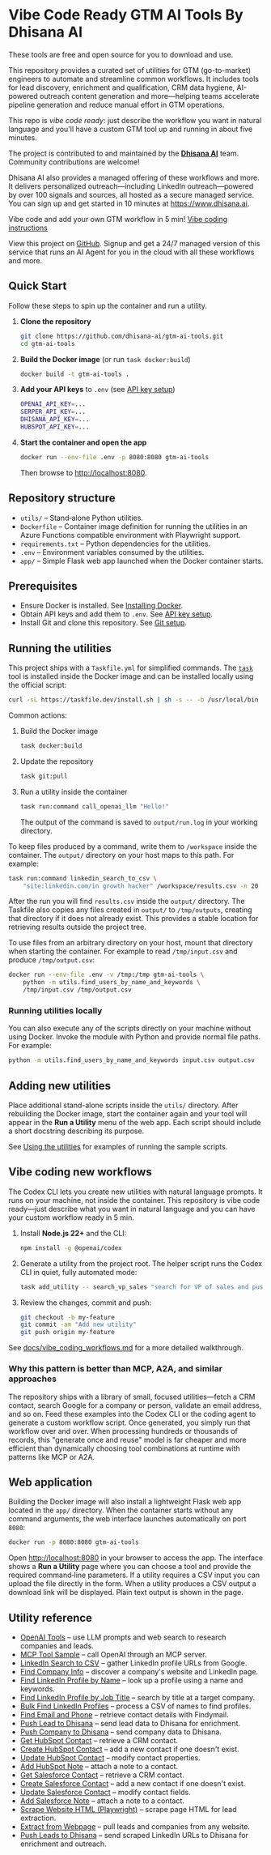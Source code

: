 # Vibe Code Ready GTM AI Tools By Dhisana AI

These tools are free and open source for you to download and use.

This repository provides a curated set of utilities for GTM (go-to-market) engineers to automate and streamline common workflows. It includes tools for lead discovery, enrichment and qualification, CRM data hygiene, AI-powered outreach content generation and more—helping teams accelerate pipeline generation and reduce manual effort in GTM operations.

This repo is *vibe code ready*: just describe the workflow you want in natural language and you'll have a custom GTM tool up and running in about five minutes.

The project is contributed to and maintained by the **[Dhisana AI](https://www.dhisana.ai)** team. Community contributions are welcome!

Dhisana AI also provides a managed offering of these workflows and more. It delivers personalized outreach—including LinkedIn outreach—powered by over 100 signals and sources, all hosted as a secure managed service. You can sign up and get started in 10 minutes at <https://www.dhisana.ai>.

Vibe code and add your own GTM workflow in 5 min! [Vibe coding instructions](docs/vibe_coding_workflows.md)

View this project on [GitHub](https://github.com/dhisana-ai/gtm-ai-tools). Signup and get a 24/7 managed version of this service that runs an AI Agent for you in the cloud with all these workflows and more.


## Quick Start

Follow these steps to spin up the container and run a utility.

1. **Clone the repository**
   ```bash
   git clone https://github.com/dhisana-ai/gtm-ai-tools.git
   cd gtm-ai-tools
   ```
2. **Build the Docker image** (or run `task docker:build`)
   ```bash
   docker build -t gtm-ai-tools .
   ```
3. **Add your API keys** to `.env` (see [API key setup](docs/api_keys.md))
   ```bash
   OPENAI_API_KEY=...
   SERPER_API_KEY=...
   DHISANA_API_KEY=...
   HUBSPOT_API_KEY=...
   ```
4. **Start the container and open the app**
   ```bash
   docker run --env-file .env -p 8080:8080 gtm-ai-tools
   ```
   Then browse to <http://localhost:8080>.

## Repository structure

- `utils/` – Stand‑alone Python utilities.
- `Dockerfile` – Container image definition for running the utilities in an Azure Functions compatible environment with Playwright support.
- `requirements.txt` – Python dependencies for the utilities.
- `.env` – Environment variables consumed by the utilities.
- `app/` – Simple Flask web app launched when the Docker container starts.

## Prerequisites

- Ensure Docker is installed. See [Installing Docker](docs/install_docker.md).
- Obtain API keys and add them to `.env`. See [API key setup](docs/api_keys.md).
- Install Git and clone this repository. See [Git setup](docs/doc.md).


## Running the utilities

This project ships with a `Taskfile.yml` for simplified commands. The
[`task`](https://taskfile.dev) tool is installed inside the Docker image and can
be installed locally using the official script:

```bash
curl -sL https://taskfile.dev/install.sh | sh -s -- -b /usr/local/bin
```

Common actions:

1. Build the Docker image

   ```bash
   task docker:build
   ```

2. Update the repository

   ```bash
   task git:pull
   ```

3. Run a utility inside the container

   ```bash
   task run:command call_openai_llm "Hello!"
   ```

   The output of the command is saved to `output/run.log` in your working
   directory.

To keep files produced by a command, write them to `/workspace` inside the
container. The `output/` directory on your host maps to this path. For example:

```bash
task run:command linkedin_search_to_csv \
    "site:linkedin.com/in growth hacker" /workspace/results.csv -n 20
```

After the run you will find `results.csv` inside the `output/` directory.
The Taskfile also copies any files created in `output/` to `/tmp/outputs`,
creating that directory if it does not already exist. This provides a stable
location for retrieving results outside the project tree.

To use files from an arbitrary directory on your host, mount that directory when
starting the container. For example to read `/tmp/input.csv` and produce
`/tmp/output.csv`:

```bash
docker run --env-file .env -v /tmp:/tmp gtm-ai-tools \
    python -m utils.find_users_by_name_and_keywords \
    /tmp/input.csv /tmp/output.csv
```

### Running utilities locally

You can also execute any of the scripts directly on your machine without using
Docker. Invoke the module with Python and provide normal file paths. For
example:

```bash
python -m utils.find_users_by_name_and_keywords input.csv output.csv
```

## Adding new utilities

Place additional stand-alone scripts inside the `utils/` directory. After rebuilding the Docker image, start the container again and your tool will appear in the **Run a Utility** menu of the web app. Each script should include a short docstring describing its purpose.

See [Using the utilities](docs/utils_usage.md) for examples of running the sample scripts.

## Vibe coding new workflows

The Codex CLI lets you create new utilities with natural language prompts.
It runs on your machine, not inside the container. This repository is vibe code ready—just describe what you want in natural language and you can have your custom workflow ready in 5 min.

1. Install **Node.js 22+** and the CLI:
   ```bash
   npm install -g @openai/codex
   ```
2. Generate a utility from the project root. The helper script runs the Codex
   CLI in quiet, fully automated mode:
   ```bash
   task add_utility -- search_vp_sales "search for VP of sales and push to Dhisana Webhook"
   ```
3. Review the changes, commit and push:
   ```bash
   git checkout -b my-feature
   git commit -am "Add new utility"
   git push origin my-feature
   ```

See [docs/vibe_coding_workflows.md](docs/vibe_coding_workflows.md) for a more
detailed walkthrough.

### Why this pattern is better than MCP, A2A, and similar approaches

The repository ships with a library of small, focused utilities—fetch a CRM
contact, search Google for a company or person, validate an email address, and
so on. Feed these examples into the Codex CLI or the coding agent to generate a
custom workflow script. Once generated, you simply run that workflow over and
over. When processing hundreds or thousands of records, this "generate once and
reuse" model is far cheaper and more efficient than dynamically choosing tool
combinations at runtime with patterns like MCP or A2A.


## Web application

Building the Docker image will also install a lightweight Flask web app located
in the `app/` directory. When the container starts without any command
arguments, the web interface launches automatically on port `8080`:

```bash
docker run -p 8080:8080 gtm-ai-tools
```

Open <http://localhost:8080> in your browser to access the app. The interface
shows a **Run a Utility** page where you can choose a tool and provide the
required command‑line parameters. If a utility requires a CSV input you can
upload the file directly in the form. When a utility produces a CSV output a
download link will be displayed. Plain text output is shown in the page.

## Utility reference

- [OpenAI Tools](docs/utils_usage.md#call-openai-llm) – use LLM prompts and web search to research companies and leads.
- [MCP Tool Sample](docs/utils_usage.md#mcp-tool-sample) – call OpenAI through an MCP server.
- [LinkedIn Search to CSV](docs/utils_usage.md#search-linkedin-urls) – gather LinkedIn profile URLs from Google.
- [Find Company Info](docs/utils_usage.md#find-company-info) – discover a company's website and LinkedIn page.
- [Find LinkedIn Profile by Name](docs/utils_usage.md#find-user-by-name-and-keywords) – look up a profile using a name and keywords.
- [Find LinkedIn Profile by Job Title](docs/utils_usage.md#find-user-by-job-title-and-company) – search by title at a target company.
- [Bulk Find LinkedIn Profiles](docs/utils_usage.md#find-users-by-name-and-keywords) – process a CSV of names to find profiles.
- [Find Email and Phone](docs/utils_usage.md#find-email-and-phone) – retrieve contact details with Findymail.
- [Push Lead to Dhisana](docs/utils_usage.md#push-lead-to-dhisana-webhook) – send lead data to Dhisana for enrichment.
- [Push Company to Dhisana](docs/utils_usage.md#push-company-to-dhisana-webhook) – send company data to Dhisana.
- [Get HubSpot Contact](docs/utils_usage.md#get-hubspot-contact) – retrieve a CRM contact.
- [Create HubSpot Contact](docs/utils_usage.md#create-hubspot-contact) – add a new contact if one doesn't exist.
- [Update HubSpot Contact](docs/utils_usage.md#update-hubspot-contact) – modify contact properties.
- [Add HubSpot Note](docs/utils_usage.md#add-hubspot-note) – attach a note to a contact.
- [Get Salesforce Contact](docs/utils_usage.md#get-salesforce-contact) – retrieve a CRM contact.
- [Create Salesforce Contact](docs/utils_usage.md#create-salesforce-contact) – add a new contact if one doesn't exist.
- [Update Salesforce Contact](docs/utils_usage.md#update-salesforce-contact) – modify contact fields.
- [Add Salesforce Note](docs/utils_usage.md#add-salesforce-note) – attach a note to a contact.
- [Scrape Website HTML (Playwright)](utils/fetch_html_playwright.py) – scrape page HTML for lead extraction.
- [Extract from Webpage](utils/extract_from_webpage.py) – pull leads and companies from any website.
- [Push Leads to Dhisana](docs/push_leads_to_dhisana.md) – send scraped LinkedIn URLs to Dhisana for enrichment and outreach.

